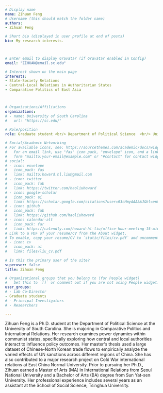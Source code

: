 ```yaml
---
# Display name
name: Zihuan Feng
# Username (this should match the folder name)
authors:
- Zihuan Feng

# Short bio (displayed in user profile at end of posts)
bio: My research interests.


    
# Enter email to display Gravatar (if Gravatar enabled in Config)
email: "ZIHUAN@email.sc.edu"

# Interest shown on the main page
interests:
- State-Society Relations
- Central-Local Relations in Authoritarian States
- Comparative Politics of East Asia



# Organizations/Affiliations
organizations:
# - name: University of South Carolina
#   url: "https://sc.edu/"
  
# Role/position
role: Graduate student <br/> Department of Political Science  <br/> University of South Carolina

# Social/Academic Networking
# For available icons, see: https://sourcethemes.com/academic/docs/widgets/#icons
#   For an email link, use "fas" icon pack, "envelope" icon, and a link in the
#   form "mailto:your-email@example.com" or "#contact" for contact widget.
# social:
# - icon: envelope
#   icon_pack: fas
#   link: mailto:howard.hl.liu@gmail.com
# - icon: twitter
#   icon_pack: fab
#   link: https://twitter.com/haoliuhoward
# - icon: google-scholar
#   icon_pack: ai
#   link: https://scholar.google.com/citations?user=63cHmyAAAAAJ&hl=en&citsig=AMD79or9Vlegpr0-m-JmGzsddPIcTAZ2BA
# - icon: github
#   icon_pack: fab
#   link: https://github.com/haoliuhoward
# - icon: calendar-alt
#   icon_pack: far
#   link: https://calendly.com/howard-hl-liu/office-hour-meeting-15-minutes
# Link to a PDF of your resume/CV from the About widget.
# To enable, copy your resume/CV to `static/files/cv.pdf` and uncomment the lines below.  
# - icon: cv
#   icon_pack: ai
#   link: files/liu_cv.pdf
  
# Is this the primary user of the site?
superuser: false
title: Zihuan Feng

# Organizational groups that you belong to (for People widget)
#   Set this to `[]` or comment out if you are not using People widget.  
user_groups:
# - Lab Co-Director
- Graduate students
# - Principal Investigators
# - Researchers

---
```


Zihuan Feng is a Ph.D. student at the Department of Political Science at the University of South Carolina. She is majoring in Comparative Politics and International Relations. Her research examines power dynamics within communist states, specifically exploring how central and local authorities interact to influence policy outcomes. Her master's thesis used a large dataset of Chinese-North Korean trade flows to empirically analyze the varied effects of UN sanctions across different regions of China. She has also contributed to a major research project on Cold War international relations at East China Normal University. Prior to pursuing her Ph.D., Zihuan earned a Master of Arts (MA) in International Relations from Seoul National University and a Bachelor of Arts (BA) degree from Sun Yat-sen University. Her professional experience includes several years as an assistant at the School of Social Science, Tsinghua University.